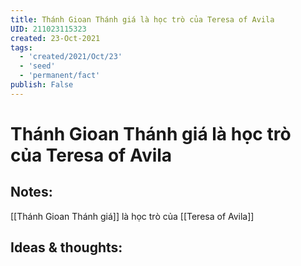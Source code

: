 ```yaml
---
title: Thánh Gioan Thánh giá là học trò của Teresa of Avila
UID: 211023115323
created: 23-Oct-2021
tags:
  - 'created/2021/Oct/23'
  - 'seed'
  - 'permanent/fact'
publish: False
---
```

# Thánh Gioan Thánh giá là học trò của Teresa of Avila

## Notes:
[[Thánh Gioan Thánh giá]] là học trò của [[Teresa of Avila]]

## Ideas & thoughts:



